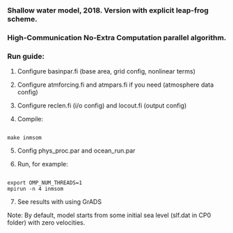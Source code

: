 ### Shallow water model, 2018. Version with explicit leap-frog scheme.
### High-Communication No-Extra Computation parallel algorithm.

### Run guide:

1. Configure basinpar.fi (base area, grid config, nonlinear terms)

2. Configure atmforcing.fi and atmpars.fi if you need (atmosphere data config)

3. Configure reclen.fi (i/o config) and locout.fi (output config)

4. Compile: 
```

make inmsom
```

5. Config phys_proc.par and ocean_run.par

6. Run, for example: 
```

export OMP_NUM_THREADS=1
mpirun -n 4 inmsom
```

7. See results with using GrADS

Note:
By default, model starts from some initial sea level (slf.dat in CP0 folder) with zero velocities. 